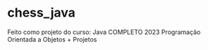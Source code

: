 # chess_java
Feito como projeto do curso: Java COMPLETO 2023 Programação Orientada a Objetos + Projetos
